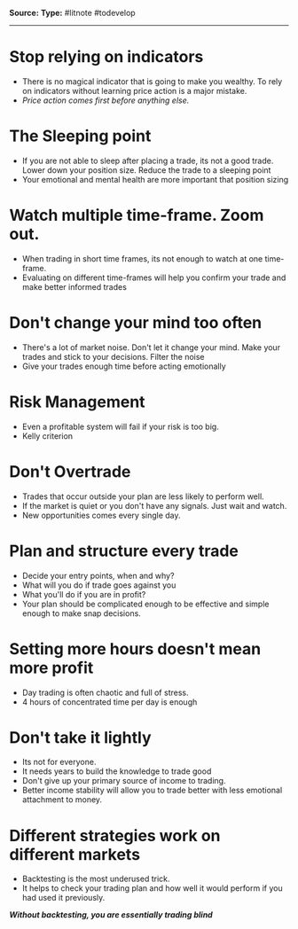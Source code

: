 **Source:**
**Type:** #litnote #todevelop 

---
# Stop relying on indicators
- There is no magical indicator that is going to make you wealthy. To rely on indicators without learning price action is a major mistake.
- *Price action comes first before anything else.*

# The Sleeping point
- If you are not able to sleep after placing a trade, its not a good trade. Lower down your position size. Reduce the trade to a sleeping point
- Your emotional and mental health are more important that position sizing
# Watch multiple time-frame. Zoom out.
- When trading in short time frames, its not enough to watch at one time-frame.
- Evaluating on different time-frames will help you confirm your trade and make better informed trades
#  Don't change your mind too often
- There's a lot of market noise. Don't let it change your mind. Make your trades and stick to your decisions. Filter the noise
- Give your trades enough time before acting emotionally

# Risk Management
- Even a profitable system will fail if your risk is too big.
- Kelly criterion

# Don't Overtrade
- Trades that occur outside your plan are less likely to perform well.
- If the market is quiet or you don't have any signals. Just wait and watch. 
- New opportunities comes every single day.

# Plan and structure every trade
- Decide your entry points, when and why?
- What will you do if trade goes against you
- What you'll do if you are in profit?
- Your plan should be complicated enough to be effective and simple enough to make snap decisions.
 
# Setting more hours doesn't mean more profit
- Day trading is often chaotic and full of stress.
- 4 hours of concentrated time per day is enough

# Don't take it lightly
- Its not for everyone. 
- It needs years to build the knowledge to trade good
- Don't give up your primary source of income to trading.
- Better income stability will allow you to trade better with less emotional attachment to money.


# Different strategies work on different markets
- Backtesting is the most underused trick.
- It helps to check your trading plan and how well it would perform if you had used it previously.

***Without backtesting, you are essentially trading blind***